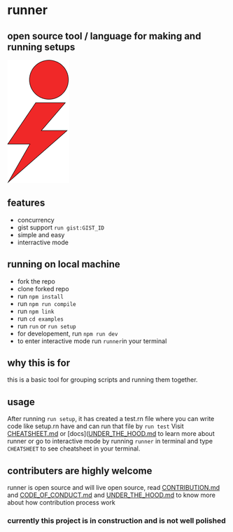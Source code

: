 # runner

## open source tool / language for making and running setups

![alt text](https://github.com/tanay-pingalkar/runner/blob/master/Frame%201.png)

## features

- concurrency
- gist support `run gist:GIST_ID`
- simple and easy
- interractive mode

## running on local machine

- fork the repo
- clone forked repo
- run `npm install`
- run `npm run compile`
- run `npm link`
- run `cd examples`
- run `run` or `run setup`
- for developement, run `npm run dev`
- to enter interactive mode run `runner`in your terminal

## why this is for

this is a basic tool for grouping scripts and running them together.

## usage

After running `run setup`, it has created a test.rn file where you can write code like setup.rn have and can run that file by `run test`
Visit [CHEATSHEET.md](https://github.com/tanay-pingalkar/runner/blob/beta/CHEATSHEET.md) or [docs]([UNDER_THE_HOOD.md](https://github.com/tanay-pingalkar/runner/blob/Docs/docs/) to learn more about runner or go to interactive mode by running `runner` in terminal and type `CHEATSHEET` to see cheatsheet in your terminal.

## contributers are highly welcome
runner is open source and will live open source, 
read  [CONTRIBUTION.md](https://github.com/tanay-pingalkar/runner/blob/Docs/docs/CHEATSHEET.md) and  [CODE_OF_CONDUCT.md](https://github.com/tanay-pingalkar/runner/blob/beta/CODE_OF_CONDUCT.md) and [UNDER_THE_HOOD.md](https://github.com/tanay-pingalkar/runner/blob/Docs/docs/UNDER_THE_HOOD.md) to know more about how contribution process work

### currently this project is in construction and is not well polished
